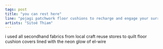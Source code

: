 ```yaml
---
tags: post
title: "you can rest here"
line: "pojagi patchwork floor cushions to recharge and engage your surroundings"
artists: "Sitoë Thiam"
---
```


i used all secondhand fabrics from local craft reuse stores to quilt floor cushion covers lined with the neon glow of el-wire